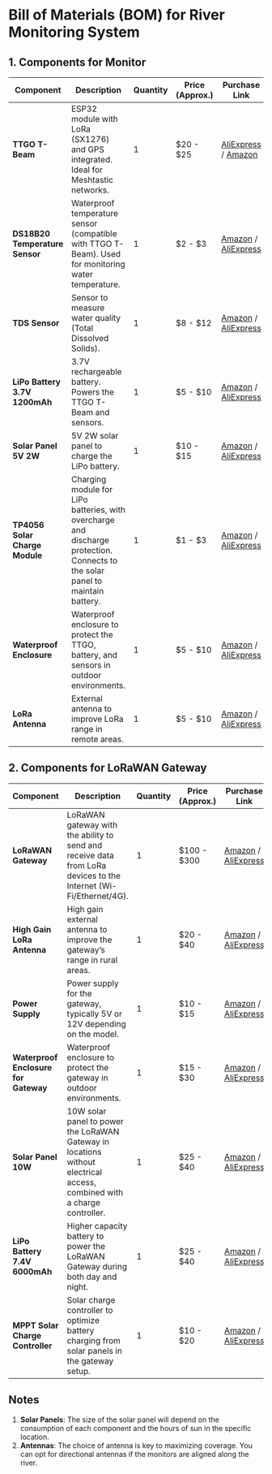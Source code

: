 
# Bill of Materials (BOM) for River Monitoring System

## 1. Components for Monitor

| Component                     | Description                                                                                                                    | Quantity | Price (Approx.) | Purchase Link |
|-------------------------------|--------------------------------------------------------------------------------------------------------------------------------|----------|-----------------|---------------|
| **TTGO T-Beam**                | ESP32 module with LoRa (SX1276) and GPS integrated. Ideal for Meshtastic networks.                                             | 1        | $20 - $25       | [AliExpress](https://www.aliexpress.com/) / [Amazon](https://www.amazon.com/) |
| **DS18B20 Temperature Sensor** | Waterproof temperature sensor (compatible with TTGO T-Beam). Used for monitoring water temperature.                            | 1        | $2 - $3         | [Amazon](https://www.amazon.com/) / [AliExpress](https://www.aliexpress.com/) |
| **TDS Sensor**                 | Sensor to measure water quality (Total Dissolved Solids).                                                                      | 1        | $8 - $12        | [Amazon](https://www.amazon.com/) / [AliExpress](https://www.aliexpress.com/) |
| **LiPo Battery 3.7V 1200mAh**  | 3.7V rechargeable battery. Powers the TTGO T-Beam and sensors.                                                                 | 1        | $5 - $10        | [Amazon](https://www.amazon.com/) / [AliExpress](https://www.aliexpress.com/) |
| **Solar Panel 5V 2W**          | 5V 2W solar panel to charge the LiPo battery.                                                                                 | 1        | $10 - $15       | [Amazon](https://www.amazon.com/) / [AliExpress](https://www.aliexpress.com/) |
| **TP4056 Solar Charge Module**  | Charging module for LiPo batteries, with overcharge and discharge protection. Connects to the solar panel to maintain battery. | 1        | $1 - $3         | [Amazon](https://www.amazon.com/) / [AliExpress](https://www.aliexpress.com/) |
| **Waterproof Enclosure**       | Waterproof enclosure to protect the TTGO, battery, and sensors in outdoor environments.                                        | 1        | $5 - $10        | [Amazon](https://www.amazon.com/) / [AliExpress](https://www.aliexpress.com/) |
| **LoRa Antenna**               | External antenna to improve LoRa range in remote areas.                                                                        | 1        | $5 - $10        | [Amazon](https://www.amazon.com/) / [AliExpress](https://www.aliexpress.com/) |

## 2. Components for LoRaWAN Gateway

| Component                       | Description                                                                                                                  | Quantity | Price (Approx.) | Purchase Link |
|----------------------------------|------------------------------------------------------------------------------------------------------------------------------|----------|-----------------|---------------|
| **LoRaWAN Gateway**              | LoRaWAN gateway with the ability to send and receive data from LoRa devices to the Internet (Wi-Fi/Ethernet/4G).             | 1        | $100 - $300     | [Amazon](https://www.amazon.com/) / [AliExpress](https://www.aliexpress.com/) |
| **High Gain LoRa Antenna**       | High gain external antenna to improve the gateway’s range in rural areas.                                                    | 1        | $20 - $40       | [Amazon](https://www.amazon.com/) / [AliExpress](https://www.aliexpress.com/) |
| **Power Supply**                 | Power supply for the gateway, typically 5V or 12V depending on the model.                                                    | 1        | $10 - $15       | [Amazon](https://www.amazon.com/) / [AliExpress](https://www.aliexpress.com/) |
| **Waterproof Enclosure for Gateway** | Waterproof enclosure to protect the gateway in outdoor environments.                                                         | 1        | $15 - $30       | [Amazon](https://www.amazon.com/) / [AliExpress](https://www.aliexpress.com/) |
| **Solar Panel 10W**              | 10W solar panel to power the LoRaWAN Gateway in locations without electrical access, combined with a charge controller.      | 1        | $25 - $40       | [Amazon](https://www.amazon.com/) / [AliExpress](https://www.aliexpress.com/) |
| **LiPo Battery 7.4V 6000mAh**    | Higher capacity battery to power the LoRaWAN Gateway during both day and night.                                               | 1        | $25 - $40       | [Amazon](https://www.amazon.com/) / [AliExpress](https://www.aliexpress.com/) |
| **MPPT Solar Charge Controller** | Solar charge controller to optimize battery charging from solar panels in the gateway setup.                                  | 1        | $10 - $20       | [Amazon](https://www.amazon.com/) / [AliExpress](https://www.aliexpress.com/) |

## Notes
1. **Solar Panels**: The size of the solar panel will depend on the consumption of each component and the hours of sun in the specific location.
2. **Antennas**: The choice of antenna is key to maximizing coverage. You can opt for directional antennas if the monitors are aligned along the river.
